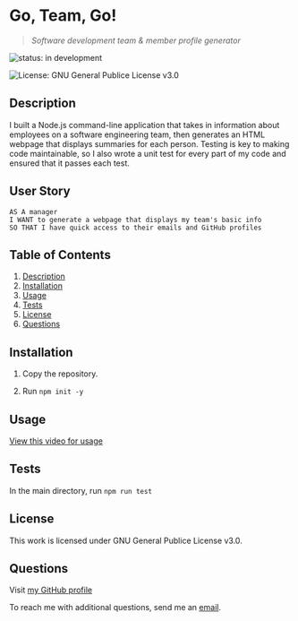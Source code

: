 # Go, Team, Go!
> *Software development team & member profile generator*

![status: in development](https://img.shields.io/badge/status-in%20development-orange)

![License: GNU General Publice License v3.0](https://img.shields.io/badge/license-GNU%20General%20Publice%20License%20v3.0-yellowgreen)
## Description

I built a Node.js command-line application that takes in information about employees on a software engineering team, then generates an HTML webpage that displays summaries for each person. Testing is key to making code maintainable, so I also wrote a unit test for every part of my code and ensured that it passes each test.

## User Story

```
AS A manager
I WANT to generate a webpage that displays my team's basic info
SO THAT I have quick access to their emails and GitHub profiles
```

## Table of Contents
1. [Description](#description)
2. [Installation](#installation)
3. [Usage](#usage)
4. [Tests](#tests)
5. [License](#license)
6. [Questions](#questions)
## Installation

1. Copy the repository.

2. Run `npm init -y`

## Usage
[View this video for usage](https://watch.screencastify.com/v/GCro8fYiQrT7bSnuYFLt)

## Tests

In the main directory, run `npm run test`
## License

This work is licensed under GNU General Publice License v3.0.
## Questions

Visit [my GitHub profile](https://github.com/mjamesd)

To reach me with additional questions, send me an [email](mailto:mjamesd@gmail.com).